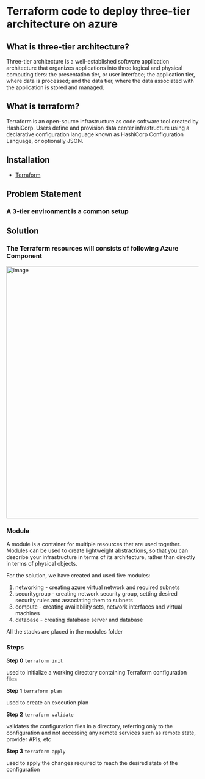 # Terraform code to deploy three-tier architecture on azure

## What is three-tier architecture?
Three-tier architecture is a well-established software application architecture that organizes applications into three logical and physical computing tiers: the presentation tier, or user interface; the application tier, where data is processed; and the data tier, where the data associated with the application is stored and managed.

## What is terraform?
Terraform is an open-source infrastructure as code software tool created by HashiCorp. Users define and provision data center infrastructure using a declarative configuration language known as HashiCorp Configuration Language, or optionally JSON.

## Installation
- [Terraform](https://www.terraform.io/downloads.html)

## Problem Statement

### A 3-tier environment is a common setup



## Solution

### The Terraform resources will consists of following Azure Component

<img width="660" alt="image" src="https://user-images.githubusercontent.com/51155706/215305150-5fe786a5-4e5e-4c0f-8a49-7051391f91af.png">

### Module

A module is a container for multiple resources that are used together. Modules can be used to create lightweight abstractions, so that you can describe your infrastructure in terms of its architecture, rather than directly in terms of physical objects.

For the solution, we have created and used five modules:
1. networking - creating azure virtual network and required subnets
2. securitygroup - creating network security group, setting desired security rules and associating them to subnets
3. compute - creating availability sets, network interfaces and virtual machines
4. database - creating database server and database

All the stacks are placed in the modules folder

### Steps

**Step 0** `terraform init`

used to initialize a working directory containing Terraform configuration files

**Step 1** `terraform plan`

used to create an execution plan

**Step 2** `terraform validate`

validates the configuration files in a directory, referring only to the configuration and not accessing any remote services such as remote state, provider APIs, etc

**Step 3** `terraform apply`

used to apply the changes required to reach the desired state of the configuration
